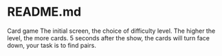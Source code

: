 # README.md 
Card game
The initial screen, the choice of difficulty level.
The higher the level, the more cards.
5 seconds after the show, the cards will turn face down, your task is to find pairs.
